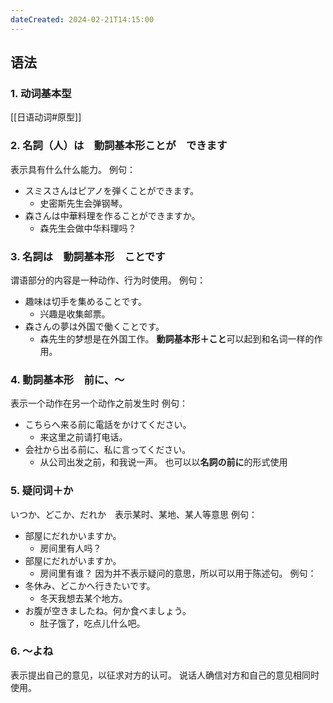 ```yaml
---
dateCreated: 2024-02-21T14:15:00
---
```

## 语法
### 1. 动词基本型
[[日语动词#原型]]
### 2. 名詞（人）は　動詞基本形ことが　できます
表示具有什么什么能力。
例句：
- スミスさんはピアノを弾くことができます。
	- 史密斯先生会弹钢琴。
- 森さんは中華料理を作ることができますか。
	- 森先生会做中华料理吗？
### 3. 名詞は　動詞基本形　ことです
谓语部分的内容是一种动作、行为时使用。
例句：
- 趣味は切手を集めることです。
	- 兴趣是收集邮票。
- 森さんの夢は外国で働くことです。
	- 森先生的梦想是在外国工作。
**動詞基本形＋こと**可以起到和名词一样的作用。
### 4. 動詞基本形　前に、〜
表示一个动作在另一个动作之前发生时
例句：
- こちらへ来る前に電話をかけてください。
	- 来这里之前请打电话。
- 会社から出る前に、私に言ってください。
	- 从公司出发之前，和我说一声。
也可以以**名詞の前に**的形式使用
### 5. 疑问词＋か
いつか、どこか、だれか　表示某时、某地、某人等意思
例句：
- 部屋にだれかいますか。
	- 房间里有人吗？
- 部屋にだれがいますか。
	- 房间里有谁？
因为并不表示疑问的意思，所以可以用于陈述句。
例句：
- 冬休み、どこかへ行きたいです。
	- 冬天我想去某个地方。
- お腹が空きましたね。何か食べましょう。
	- 肚子饿了，吃点儿什么吧。
### 6. 〜よね
表示提出自己的意见，以征求对方的认可。
说话人确信对方和自己的意见相同时使用。
